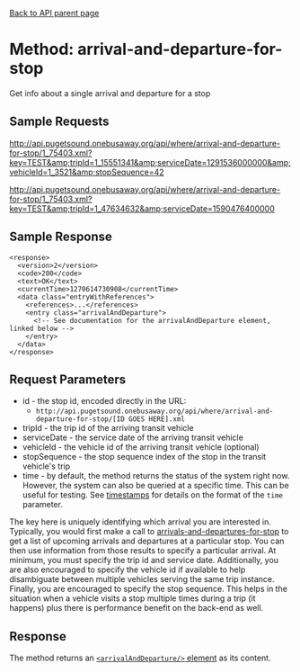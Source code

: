 [Back to API parent page](../index.html)

# Method: arrival-and-departure-for-stop

Get info about a single arrival and departure for a stop

## Sample Requests

http://api.pugetsound.onebusaway.org/api/where/arrival-and-departure-for-stop/1_75403.xml?key=TEST&amp;tripId=1_15551341&amp;serviceDate=1291536000000&amp;vehicleId=1_3521&amp;stopSequence=42

http://api.pugetsound.onebusaway.org/api/where/arrival-and-departure-for-stop/1_75403.xml?key=TEST&amp;tripId=1_47634632&amp;serviceDate=1590476400000

## Sample Response

    <response>
      <version>2</version>
      <code>200</code>
      <text>OK</text>
      <currentTime>1270614730908</currentTime>
      <data class="entryWithReferences">
        <references>...</references>
        <entry class="arrivalAndDeparture">
          <!-- See documentation for the arrivalAndDeparture element, linked below -->
        </entry>
      </data>
    </response>

## Request Parameters

* id - the stop id, encoded directly in the URL:
    * `http://api.pugetsound.onebusaway.org/api/where/arrival-and-departure-for-stop/[ID GOES HERE].xml`
* tripId - the trip id of the arriving transit vehicle
* serviceDate - the service date of the arriving transit vehicle
* vehicleId - the vehicle id of the arriving transit vehicle (optional)
* stopSequence - the stop sequence index of the stop in the transit vehicle's trip
* time - by default, the method returns the status of the system right now.  However, the system
  can also be queried at a specific time.  This can be useful for testing.  See [timestamps](../index.html#Timestamps)
  for details on the format of the `time` parameter.

The key here is uniquely identifying which arrival you are interested in.  Typically, you would first make a call to [arrivals-and-departures-for-stop](arrivals-and-departures-for-stop.html) to get a list of upcoming arrivals and departures at a particular stop.  You can then use information from those results to specify a particular arrival.  At minimum, you must specify the trip id and service date.  Additionally, you are also encouraged to specify the vehicle id if available to help disambiguate between multiple vehicles serving the same trip instance.  Finally, you are encouraged to specify the stop sequence.  This helps in the situation when a vehicle visits a stop multiple times during a trip (it happens) plus there is performance benefit on the back-end as well.

## Response

The method returns an [`<arrivalAndDeparture/>` element](../elements/arrival-and-departure.html) as its content.
